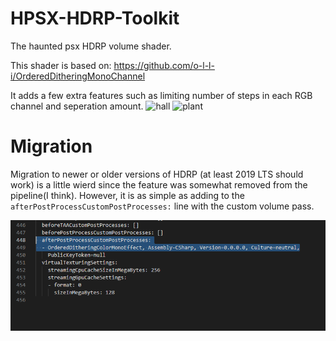 # HPSX-HDRP-Toolkit
The haunted psx HDRP volume shader.

This shader is based on: https://github.com/o-l-l-i/OrderedDitheringMonoChannel

It adds a few extra features such as limiting number of steps in each RGB channel and seperation amount.
![hall](images/hallway.png)
![plant](images/plant.png)



# Migration
Migration to newer or older versions of HDRP (at least 2019 LTS should work) is a little wierd since the feature was somewhat removed from the pipeline(I think). However, it is as simple as adding to the `afterPostProcessCustomPostProcesses:` line with the custom volume pass.

![migration](images/migration.png)


